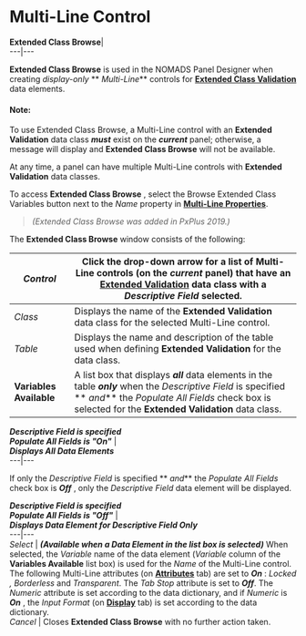 # Multi-Line Control

**Extended Class Browse**|   
---|---  
  
**Extended Class Browse** is used in the NOMADS Panel Designer when creating _display-only_ ** _Multi-Line_** controls for **[Extended Class Validation](../../../Data%20Dictionary/Data%20Classes/Extended%20Validation.md)** data elements.

#### **Note:**  
To use Extended Class Browse, a Multi-Line control with an **Extended Validation** data class **_must_** exist on the **_current_** panel; otherwise, a message will display and **Extended Class Browse** will not be available.  
  
At any time, a panel can have multiple Multi-Line controls with **Extended Validation** data classes.

To access **Extended Class Browse** , select the Browse Extended Class Variables button next to the _Name_ property in **[Multi-Line Properties](Multi-Line%20Properties.md)**.

> _(Extended Class Browse was added in PxPlus 2019.)_

The **Extended Class Browse** window consists of the following:

_Control_ |  Click the drop-down arrow for a list of Multi-Line controls (on the **_current_** panel) that have an **[Extended Validation](../../../Data%20Dictionary/Data%20Classes/Multiline.htm#extvalidation)** data class with a _Descriptive Field_ selected.  
---|---  
_Class_ |  Displays the name of the **Extended Validation** data class for the selected Multi-Line control.  
_Table_ |  Displays the name and description of the table used when defining **Extended Validation** for the data class.  
**Variables Available** |  A list box that displays **_all_** data elements in the table **_only_** when the _Descriptive Field_ is specified ** _and_** the _Populate All Fields_ check box is selected for the **Extended Validation** data class. |    
**_Descriptive Field is specified  
Populate All Fields is "On"_** |    
**_Displays All Data Elements_**  
---|---  
  
If only the _Descriptive Field_ is specified ** _and_** the _Populate All Fields_ check box is **_Off_** , only the _Descriptive Field_ data element will be displayed.

  
**_Descriptive Field is specified  
Populate All Fields is "Off"_** |    
**_Displays Data Element for Descriptive Field Only_**  
---|---  
_Select_ |  **_(Available when a Data Element in the list box is selected)_** When selected, the _Variable_ name of the data element (_Variable_ column of the **Variables Available** list box) is used for the _Name_ of the Multi-Line control. The following Multi-Line attributes (on **[Attributes](Multi-Line%20Properties.htm#attributes)** tab) are set to **_On_** : _Locked_ _, Borderless_ and _Transparent_. The _Tab Stop_ attribute is set to **_Off_**. The _Numeric_ attribute is set according to the data dictionary, and if _Numeric_ is **_On_** , the _Input Format_ (on **[Display](Multi-Line%20Properties.htm#display)** tab) is set according to the data dictionary.  
_Cancel_ |  Closes **Extended Class Browse** with no further action taken.
